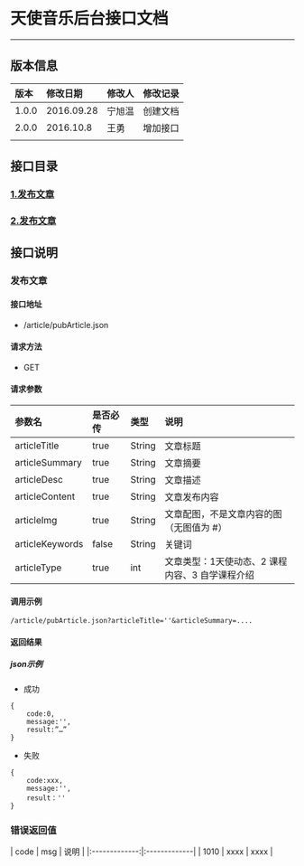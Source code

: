 # 天使音乐后台接口文档

***

## 版本信息

 版本        | 修改日期		| 修改人  | 修改记录
 :---------- |:-------------|:-----|:--------
 1.0.0    | 2016.09.28 | 宁旭温 | 创建文档
 2.0.0    | 2016.10.8  | 王勇   | 增加接口
 		  |            |        |

## 接口目录
### [1.发布文章](#1)
### [2.发布文章](#2)


## 接口说明

<h3 id="1">发布文章</h3>

#### 接口地址

* /article/pubArticle.json

#### 请求方法
* GET

#### 请求参数

参数名     | 是否必传	| 类型  | 说明
:---------- |:-------------|:-----|:--------
articleTitle | true |String | 文章标题
articleSummary | true  |String|文章摘要
articleDesc|true|String|文章描述
articleContent|true|String|文章发布内容
articleImg|true|String|文章配图，不是文章内容的图（无图值为 #）
articleKeywords|false|String|关键词
articleType|true|int|文章类型：1天使动态、2 课程内容、3 自学课程介绍
#### 调用示例
```
/article/pubArticle.json?articleTitle=''&articleSummary=....
```
#### 返回结果
##### json示例
* 成功
```
{
	code:0,
	message:'',
	result:”…”
}
```
* 失败
```
{
	code:xxx,
	message:'',
	result：''
}
```

### 错误返回值

| code | msg | 说明 |
|:-------------:|:-------------|
| 1010 | xxxx | xxxx |